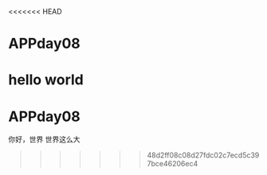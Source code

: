 <<<<<<< HEAD
# APPday08

hello world
=======
# APPday08

你好，世界
世界这么大
>>>>>>> 48d2ff08c08d27fdc02c7ecd5c397bce46206ec4

